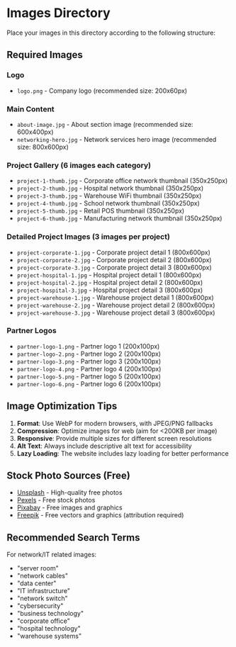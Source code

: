 # Images Directory

Place your images in this directory according to the following structure:

## Required Images

### Logo
- `logo.png` - Company logo (recommended size: 200x60px)

### Main Content
- `about-image.jpg` - About section image (recommended size: 600x400px)
- `networking-hero.jpg` - Network services hero image (recommended size: 800x600px)

### Project Gallery (6 images each category)
- `project-1-thumb.jpg` - Corporate office network thumbnail (350x250px)
- `project-2-thumb.jpg` - Hospital network thumbnail (350x250px)
- `project-3-thumb.jpg` - Warehouse WiFi thumbnail (350x250px)
- `project-4-thumb.jpg` - School network thumbnail (350x250px)
- `project-5-thumb.jpg` - Retail POS thumbnail (350x250px)
- `project-6-thumb.jpg` - Manufacturing network thumbnail (350x250px)

### Detailed Project Images (3 images per project)
- `project-corporate-1.jpg` - Corporate project detail 1 (800x600px)
- `project-corporate-2.jpg` - Corporate project detail 2 (800x600px)
- `project-corporate-3.jpg` - Corporate project detail 3 (800x600px)
- `project-hospital-1.jpg` - Hospital project detail 1 (800x600px)
- `project-hospital-2.jpg` - Hospital project detail 2 (800x600px)
- `project-hospital-3.jpg` - Hospital project detail 3 (800x600px)
- `project-warehouse-1.jpg` - Warehouse project detail 1 (800x600px)
- `project-warehouse-2.jpg` - Warehouse project detail 2 (800x600px)
- `project-warehouse-3.jpg` - Warehouse project detail 3 (800x600px)

### Partner Logos
- `partner-logo-1.png` - Partner logo 1 (200x100px)
- `partner-logo-2.png` - Partner logo 2 (200x100px)
- `partner-logo-3.png` - Partner logo 3 (200x100px)
- `partner-logo-4.png` - Partner logo 4 (200x100px)
- `partner-logo-5.png` - Partner logo 5 (200x100px)
- `partner-logo-6.png` - Partner logo 6 (200x100px)

## Image Optimization Tips

1. **Format**: Use WebP for modern browsers, with JPEG/PNG fallbacks
2. **Compression**: Optimize images for web (aim for <200KB per image)
3. **Responsive**: Provide multiple sizes for different screen resolutions
4. **Alt Text**: Always include descriptive alt text for accessibility
5. **Lazy Loading**: The website includes lazy loading for better performance

## Stock Photo Sources (Free)

- [Unsplash](https://unsplash.com/) - High-quality free photos
- [Pexels](https://www.pexels.com/) - Free stock photos
- [Pixabay](https://pixabay.com/) - Free images and graphics
- [Freepik](https://www.freepik.com/) - Free vectors and graphics (attribution required)

## Recommended Search Terms

For network/IT related images:
- "server room"
- "network cables"
- "data center"
- "IT infrastructure"
- "network switch"
- "cybersecurity"
- "business technology"
- "corporate office"
- "hospital technology"
- "warehouse systems" 